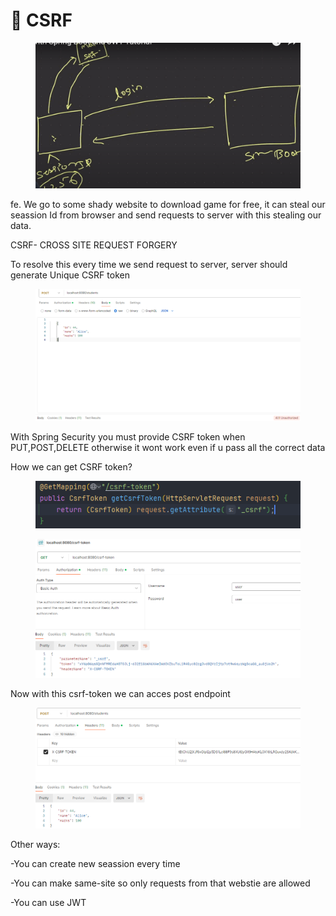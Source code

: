 # 👺 CSRF



<figure><img src="../.gitbook/assets/image (1).png" alt=""><figcaption></figcaption></figure>

fe. We go to some shady website to download game for free, it can steal our seassion Id from browser and send requests to server with this stealing our data.

CSRF- CROSS SITE REQUEST FORGERY

To resolve this every time we send request to server, server should generate Unique CSRF token

<figure><img src="../.gitbook/assets/image (3).png" alt=""><figcaption></figcaption></figure>

With Spring Security you must provide CSRF token when PUT,POST,DELETE otherwise it wont work even if u pass all the correct data

How we can get CSRF token?

<figure><img src="../.gitbook/assets/image (5).png" alt=""><figcaption></figcaption></figure>

<figure><img src="../.gitbook/assets/image (4).png" alt=""><figcaption></figcaption></figure>

Now with this csrf-token we can acces post endpoint

<figure><img src="../.gitbook/assets/image (6).png" alt=""><figcaption></figcaption></figure>

Other ways:

\-You can create new seassion every time&#x20;

\-You can make same-site so only requests from that webstie are allowed

\-You can use JWT
